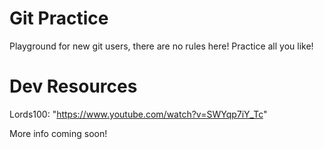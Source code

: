 # Git Practice

Playground for new git users, there are no rules here! Practice all you like!

# Dev Resources

Lords100: "https://www.youtube.com/watch?v=SWYqp7iY_Tc"

More info coming soon!
